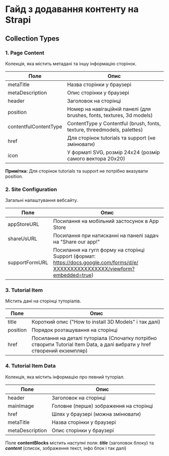 # Гайд з додавання контенту на Strapi

## Collection Types

### 1. Page Content

Колекція, яка містить метадані та іншу інформацію сторінок.

| Поле | Опис |
|------|------|
| metaTitle | Назва сторінки у браузері |
| metaDescription | Опис сторінки у браузері |
| header | Заголовок на сторінці |
| position | Номер на навігаційній панелі (для brushes, fonts, textures, 3d models) |
| contentfulContentType | ContentType у Contentful (brush, fonts, texture, threedmodels, palettes) |
| href | Для сторінок tutorials та support (не змінювати) |
| icon | У форматі SVG, розмір 24х24 (розмір самого вектора 20х20) |

**Примітка:** Для сторінок tutorials та support не потрібно вказувати position.

### 2. Site Configuration

Загальні налаштування вебсайту.

| Поле | Опис |
|------|------|
| appStoreURL | Посилання на мобільний застосунок в App Store |
| shareUsURL | Посилання при натисканні на панелі задач на "Share our app!" |
| supportFormURL | Посилання на гугл форму на сторінці Support (формат: https://docs.google.com/forms/d/e/ХХХХХХХХХХХХХХХХ/viewform?embedded=true) |

### 3. Tutorial Item

Містить дані на сторінці туторіалів.

| Поле | Опис |
|------|------|
| title | Короткий опис ("How to install 3D Models" і так далі) |
| position | Порядок розташування на сторінці |
| href | Посилання на деталі туторіала (Спочатку потрібно створити Tutorial Item Data, а далі вибрати у href створений екземпляр) |

### 4. Tutorial Item Data

Колекція, яка містить інформацію про певний туторіал.

| Поле | Опис |
|------|------|
| header | Заголовок на сторінці |
| mainImage | Головне (перше) зображення на сторінці |
| href | Шлях у браузері (можна змінювати) |
| metaTitle | Назва сторінки у браузері |
| metaDescription | Опис сторінки у браузері |
Поле **contentBlocks** містить наступні поля: ***title*** (заголовок блоку) та ***content*** (список, зображення текст, інфо блок і так далі)
